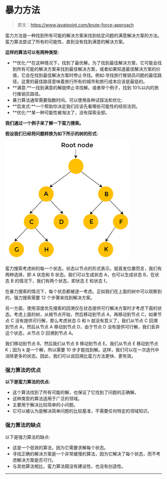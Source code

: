 # 暴力方法

> 原文：<https://www.javatpoint.com/brute-force-approach>

蛮力方法是一种找到所有可能的解决方案来找到给定问题的满意解决方案的方法。蛮力算法尝试了所有的可能性，直到没有找到满意的解决方案。

**这样的算法可以有两种类型:**

*   **优化:**在这种情况下，找到了最优解。为了找到最佳解决方案，它可能会找到所有可能的解决方案来找到最佳解决方案，或者如果知道最佳解决方案的价值，它会在找到最佳解决方案时停止寻找。例如:寻找旅行推销员问题的最佳路径。这里的最佳路径意味着旅行所有的城市和旅行成本应该是最低的。
*   **满意:**一找到满意的解就停止寻找解。或者举个例子，找到 10%以内的旅行推销员路径。
*   暴力算法通常需要指数时间。可以使用各种试探法和优化:
*   **启发式:**一个帮助你决定我们应该先看哪些可能性的经验法则。
*   **优化:**某一种可能性被淘汰了，没有探索全部。

**我们通过一个例子来了解一下蛮力搜索。**

**假设我们已经将问题转换为如下所示的树的形式:**

![Brute force approach](img/47f3f8f73123c84b95f0f844b8bc9459.png)

蛮力搜索考虑树的每一个状态，状态以节点的形式表示。就首发位置而言，我们有两种选择，即 A 状态和 B 状态。我们可以生成状态 A，也可以生成状态 B，在状态 B 的情况下，我们有两个状态，即状态 E 和状态 f。

在暴力搜索的情况下，每个状态都被逐一考虑。正如我们在上面的树中可以观察到的，强力搜索需要 12 个步骤来找到解决方案。

另一方面，使用深度优先搜索的回溯仅在状态提供可行解决方案时才考虑下面的状态。考虑上面的树，从根节点开始，然后移动到节点 A，再移动到节点 C，如果节点 C 没有提供可行解，那么考虑状态 G 和 h 就没有意义了，我们从节点 C 回溯到节点 A，然后从节点 A 移动到节点 D，由于节点 D 没有提供可行解，我们丢弃这个状态，从节点 D 回溯到节点 A。

我们移动到节点 B，然后我们从节点 B 移动到节点 E。我们从节点 E 移动到节点 K；因为 k 是一个解，所以需要 10 步才能找到解。这样，我们可以在一次迭代中消除更多的状态。因此，我们可以说回溯比蛮力方法更快、更有效。

### 强力算法的优点

**以下是蛮力算法的优点:**

*   这个算法找到了所有可能的解，也保证了它找到了问题的正确解。
*   这种类型的算法适用于广泛的领域。
*   主要用于解决比较简单的小问题。
*   它可以被认为是解决简单问题的比较基准，不需要任何特定的领域知识。

### 强力算法的缺点

以下是强力算法的缺点:

*   这是一个低效的算法，因为它需要求解每个状态。
*   寻找正确的解决方案是一个非常缓慢的算法，因为它解决了每个状态，而不考虑解决方案是否可行。
*   与其他算法相比，蛮力算法既没有建设性，也没有创造性。

* * *
